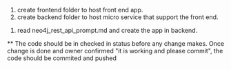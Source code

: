 1) create frontend folder to host front end app.
2) create backend folder to host micro service that support the front end.
  1. read neo4j_rest_api_prompt.md and create the app in backend.



** The code should be in checked in status before any change makes. Once change is done and owner confirmed "it is working and please commit", the code should be commited and pushed
